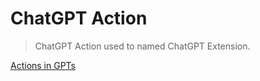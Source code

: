 # ChatGPT Action

> ChatGPT Action used to named ChatGPT Extension.

[Actions in GPTs](https://platform.openai.com/docs/actions/introduction/actions-in-gpts)

